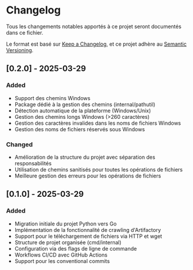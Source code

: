 # Changelog

Tous les changements notables apportés à ce projet seront documentés dans ce fichier.

Le format est basé sur [Keep a Changelog](https://keepachangelog.com/fr/1.0.0/),
et ce projet adhère au [Semantic Versioning](https://semver.org/spec/v2.0.0.html).

## [0.2.0] - 2025-03-29

### Added
- Support des chemins Windows
- Package dédié à la gestion des chemins (internal/pathutil)
- Détection automatique de la plateforme (Windows/Unix)
- Gestion des chemins longs Windows (>260 caractères)
- Gestion des caractères invalides dans les noms de fichiers Windows
- Gestion des noms de fichiers réservés sous Windows

### Changed
- Amélioration de la structure du projet avec séparation des responsabilités
- Utilisation de chemins sanitisés pour toutes les opérations de fichiers
- Meilleure gestion des erreurs pour les opérations de fichiers

## [0.1.0] - 2025-03-29

### Added
- Migration initiale du projet Python vers Go
- Implémentation de la fonctionnalité de crawling d'Artifactory
- Support pour le téléchargement de fichiers via HTTP et wget
- Structure de projet organisée (cmd/internal)
- Configuration via des flags de ligne de commande
- Workflows CI/CD avec GitHub Actions
- Support pour les conventional commits
